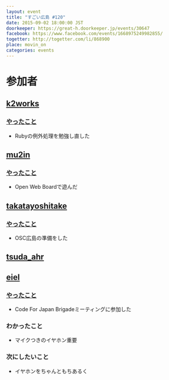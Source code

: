```yaml
---
layout: event
title: "すごい広島 #120"
date: 2015-09-02 18:00:00 JST
doorkeeper: https://great-h.doorkeeper.jp/events/30647
facebook: https://www.facebook.com/events/1668975249982855/
togetter: http://togetter.com/li/868900
place: movin_on
categories: events
---
```


# 参加者


## [k2works](https://github.com/k2works)

### [やったこと](https://github.com/great-h/great-h.github.io/issues/1700)

* Rubyの例外処理を勉強し直した


## [mu2in](http://twitter.com/mu2in)

### [やったこと](https://github.com/great-h/great-h.github.io/issues/1702)

* Open Web Boardで遊んだ


## [takatayoshitake](http://twitter.com/takatayoshitake)

### [やったこと](https://github.com/great-h/great-h.github.io/issues/1703)

* OSC広島の準備をした


## [tsuda_ahr](http://twitter.com/tsuda_ahr)


## [eiel](http://eiel.info/)

### [やったこと](https://github.com/great-h/great-h.github.io/issues/1701)

* Code For Japan Brigadeミーティングに参加した

### わかったこと

* マイクつきのイヤホン重要

### 次にしたいこと

* イヤホンをちゃんともちあるく
